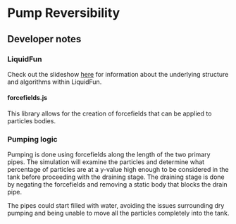 # Pump Reversibility

## Developer notes
### LiquidFun
Check out the slideshow [here](https://docs.google.com/presentation/d/1fEAb4-lSyqxlVGNPog3G1LZ7UgtvxfRAwR0dwd19G4g/)
for information about the underlying structure and algorithms within LiquidFun.

#### forcefields.js
This library allows for the creation of forcefields that can be applied to particles bodies.

### Pumping logic
Pumping is done using forcefields along the length of the two primary
pipes. The simulation will examine the particles and determine what
percentage of particles are at a y-value high enough to be considered in
the tank before proceeding with the draining stage.
The draining stage is done by negating the forcefields and removing a
static body that blocks the drain pipe.

The pipes could start filled with water, avoiding the issues
surrounding dry pumping and being unable to move all the particles completely into the tank.
